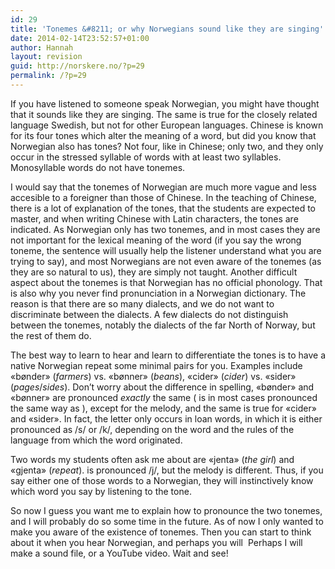 ```yaml
---
id: 29
title: 'Tonemes &#8211; or why Norwegians sound like they are singing'
date: 2014-02-14T23:52:57+01:00
author: Hannah
layout: revision
guid: http://norskere.no/?p=29
permalink: /?p=29
---
```

If you have listened to someone speak Norwegian, you might have thought that it sounds like they are singing. The same is true for the closely related language Swedish, but not for other European languages. Chinese is known for its four tones which alter the meaning of a word, but did you know that Norwegian also has tones? Not four, like in Chinese; only two, and they only occur in the stressed syllable of words with at least two syllables. Monosyllable words do not have tonemes.

I would say that the tonemes of Norwegian are much more vague and less accesible to a foreigner than those of Chinese. In the teaching of Chinese, there is a lot of explanation of the tones, that the students are expected to master, and when writing Chinese with Latin characters, the tones are indicated. As Norwegian only has two tonemes, and in most cases they are not important for the lexical meaning of the word (if you say the wrong toneme, the sentence will usually help the listener understand what you are trying to say), and most Norwegians are not even aware of the tonemes (as they are so natural to us), they are simply not taught. Another difficult aspect about the tonemes is that Norwegian has no official phonology. That is also why you never find pronunciation in a Norwegian dictionary. The reason is that there are so many dialects, and we do not want to discriminate between the dialects. A few dialects do not distinguish between the tonemes, notably the dialects of the far North of Norway, but the rest of them do.

The best way to learn to hear and learn to differentiate the tones is to have a native Norwegian repeat some minimal pairs for you. Examples include &laquo;bønder&raquo; (_farmers_) vs. &laquo;bønner&raquo; (_beans_), &laquo;cider&raquo; (_cider_) vs. &laquo;sider&raquo; (_pages_/_sides_). Don&#8217;t worry about the difference in spelling, &laquo;bønder&raquo; and &laquo;bønner&raquo; are pronounced _exactly_ the same (<nd> is in most cases pronounced the same way as <nn>), except for the melody, and the same is true for &laquo;cider&raquo; and &laquo;sider&raquo;. In fact, the letter <c> only occurs in loan words, in which it is either pronounced as /s/ or /k/, depending on the word and the rules of the language from which the word originated.

Two words my students often ask me about are &laquo;jenta&raquo; (_the girl_) and &laquo;gjenta&raquo; (_repeat_). <gj> is pronounced /j/, but the melody is different. Thus, if you say either one of those words to a Norwegian, they will instinctively know which word you say by listening to the tone.

So now I guess you want me to explain how to pronounce the two tonemes, and I will probably do so some time in the future. As of now I only wanted to make you aware of the existence of tonemes. Then you can start to think about it when you hear Norwegian, and perhaps you will  Perhaps I will make a sound file, or a YouTube video. Wait and see!

&nbsp;
